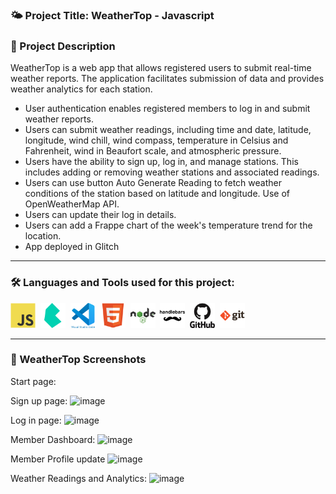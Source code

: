 ### :sun_behind_small_cloud: Project Title: WeatherTop - Javascript

### :bookmark_tabs: Project Description

WeatherTop is a web app that allows registered users to submit real-time weather reports. 
The application facilitates submission of data and provides weather analytics for each station.
- User authentication enables registered members to log in and submit weather reports.
- Users can submit weather readings, including time and date, latitude, longitude, wind chill, wind compass, temperature in Celsius and Fahrenheit, wind in Beaufort scale, and atmospheric pressure.
- Users have the ability to sign up, log in, and manage stations. This includes adding or removing weather stations and associated readings.
- Users can use button Auto Generate Reading to fetch weather conditions of the station based on latitude and longitude. Use of OpenWeatherMap API.
- Users can update their log in details.
- Users can add a Frappe chart of the week's temperature trend for the location.
- App deployed in Glitch

---

### :hammer_and_wrench: Languages and Tools used for this project:

<div>
  <img src="https://github.com/devicons/devicon/blob/master/icons/javascript/javascript-original.svg" title="JavaScript" alt="JavaScript" width="40" height="40"/>&nbsp;
  <img src="https://github.com/devicons/devicon/blob/master/icons/bulma/bulma-plain.svg" title="Bulma" alt="Bulma" width="40" height="40"/>&nbsp;
  <img src="https://github.com/devicons/devicon/blob/master/icons/vscode/vscode-original-wordmark.svg" title="VSCode" alt="VSCode" width="40" height="40"/>&nbsp;
  <img src="https://github.com/devicons/devicon/blob/master/icons/html5/html5-original.svg" title="HTML5" alt="HTML" width="40" height="40"/>&nbsp;
  <img src="https://github.com/devicons/devicon/blob/master/icons/nodejs/nodejs-original-wordmark.svg" title="nodejs" alt="nodejs" width="40" height="40"/>&nbsp;
  <img src="https://github.com/devicons/devicon/blob/master/icons/handlebars/handlebars-original-wordmark.svg" title="handlebars" alt="handlebars" width="40" height="40"/>&nbsp;
  <img src="https://github.com/devicons/devicon/blob/master/icons/github/github-original-wordmark.svg" title="GitHub" alt="GitHub" width="40" height="40"/>&nbsp;
  <img src="https://github.com/devicons/devicon/blob/master/icons/git/git-original-wordmark.svg" title="Git" **alt="Git" width="40" height="40"/>
</div>

---

### :pencil: WeatherTop Screenshots

Start page:


Sign up page:
![image](https://github.com/mmazzet/weathertop-js/assets/120139950/ad78beed-5b4e-4fd1-b366-2f87df52a57c)

Log in page:
![image](https://github.com/mmazzet/weathertop-js/assets/120139950/02ebd539-9b07-4328-9a49-f325559dc2a8)

Member Dashboard:
![image](https://github.com/mmazzet/weathertop-js/assets/120139950/9f42ff01-9df4-4f60-99a0-956857b161d1)

Member Profile update
![image](https://github.com/mmazzet/weathertop-js/assets/120139950/3562d0d0-d2f4-413b-9375-019c22cbd280)

Weather Readings and Analytics:
![image](https://github.com/mmazzet/weathertop-js/assets/120139950/549b7809-7135-4f5d-bd56-5ab78b70f91d)





